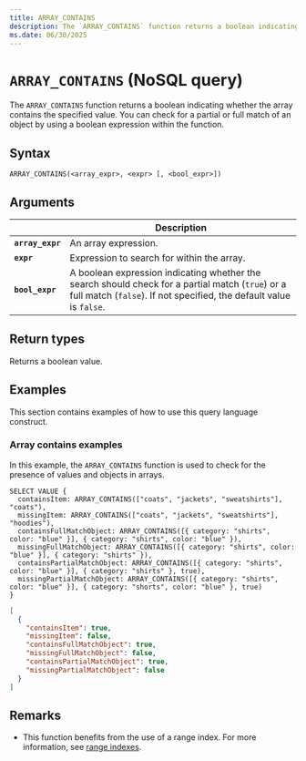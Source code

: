 ```yaml
---
title: ARRAY_CONTAINS
description: The `ARRAY_CONTAINS` function returns a boolean indicating whether the array contains the specified value. You can check for a partial or full match of an object by using a boolean expression within the function.
ms.date: 06/30/2025
---
```


# `ARRAY_CONTAINS` (NoSQL query)

The `ARRAY_CONTAINS` function returns a boolean indicating whether the array contains the specified value. You can check for a partial or full match of an object by using a boolean expression within the function.

## Syntax

```nosql
ARRAY_CONTAINS(<array_expr>, <expr> [, <bool_expr>])
```

## Arguments

| | Description |
| --- | --- |
| **`array_expr`** | An array expression. |
| **`expr`** | Expression to search for within the array. |
| **`bool_expr`** | A boolean expression indicating whether the search should check for a partial match (`true`) or a full match (`false`). If not specified, the default value is `false`. |

## Return types

Returns a boolean value.

## Examples

This section contains examples of how to use this query language construct.

### Array contains examples

In this example, the `ARRAY_CONTAINS` function is used to check for the presence of values and objects in arrays.

```nosql
SELECT VALUE {
  containsItem: ARRAY_CONTAINS(["coats", "jackets", "sweatshirts"], "coats"),
  missingItem: ARRAY_CONTAINS(["coats", "jackets", "sweatshirts"], "hoodies"),
  containsFullMatchObject: ARRAY_CONTAINS([{ category: "shirts", color: "blue" }], { category: "shirts", color: "blue" }),
  missingFullMatchObject: ARRAY_CONTAINS([{ category: "shirts", color: "blue" }], { category: "shirts" }),
  containsPartialMatchObject: ARRAY_CONTAINS([{ category: "shirts", color: "blue" }], { category: "shirts" }, true),
  missingPartialMatchObject: ARRAY_CONTAINS([{ category: "shirts", color: "blue" }], { category: "shorts", color: "blue" }, true)
}
```

```json
[
  {
    "containsItem": true,
    "missingItem": false,
    "containsFullMatchObject": true,
    "missingFullMatchObject": false,
    "containsPartialMatchObject": true,
    "missingPartialMatchObject": false
  }
]
```

## Remarks

- This function benefits from the use of a range index. For more information, see [range indexes](/azure/cosmos-db/index-policy#includeexclude-strategy).
